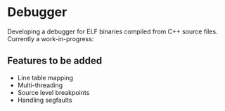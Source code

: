 # Debugger
Developing a debugger for ELF binaries compiled from C++ source files. Currently a work-in-progress:
## Features to be added
- Line table mapping
- Multi-threading
- Source level breakpoints
- Handling segfaults
